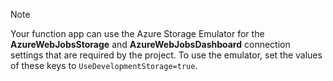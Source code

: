 >[!Note]
> Your function app can use the Azure Storage Emulator for the **AzureWebJobsStorage** and **AzureWebJobsDashboard** connection settings that are required by the project. To use the emulator, set the values of these keys to `UseDevelopmentStorage=true`. 

